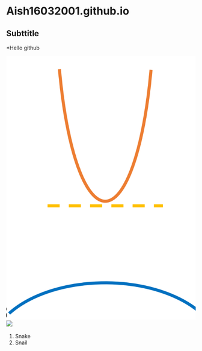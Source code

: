 # Aish16032001.github.io
## Subttitle
*Hello github


![My structure](11.png)
![](https://static.333travel.nl/web-images/06/2019/5d1218b325187/china-panda-baby.jpeg=50*50)

1. Snake
1. Snail
